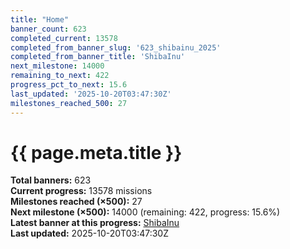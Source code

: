 ```yaml
---
title: "Home"
banner_count: 623
completed_current: 13578
completed_from_banner_slug: '623_shibainu_2025'
completed_from_banner_title: 'ShibaInu'
next_milestone: 14000
remaining_to_next: 422
progress_pct_to_next: 15.6
last_updated: '2025-10-20T03:47:30Z'
milestones_reached_500: 27
---
```

# {{ page.meta.title }}

<!-- BANNER-STATS:START -->
**Total banners:** 623  
**Current progress:** 13578 missions  
**Milestones reached (×500):** 27  
**Next milestone (×500):** 14000 (remaining: 422, progress: 15.6%)  
**Latest banner at this progress:** [ShibaInu](./banner/623_shibainu_2025/)  
**Last updated:** 2025-10-20T03:47:30Z
<!-- BANNER-STATS:END -->